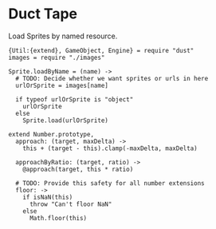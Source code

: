 Duct Tape
=========

Load Sprites by named resource.

    {Util:{extend}, GameObject, Engine} = require "dust"
    images = require "./images"

    Sprite.loadByName = (name) ->
      # TODO: Decide whether we want sprites or urls in here
      urlOrSprite = images[name]

      if typeof urlOrSprite is "object"
        urlOrSprite
      else
        Sprite.load(urlOrSprite)

    extend Number.prototype,
      approach: (target, maxDelta) ->
        this + (target - this).clamp(-maxDelta, maxDelta)

      approachByRatio: (target, ratio) ->
        @approach(target, this * ratio)

      # TODO: Provide this safety for all number extensions
      floor: ->
        if isNaN(this)
          throw "Can't floor NaN"
        else
          Math.floor(this)
